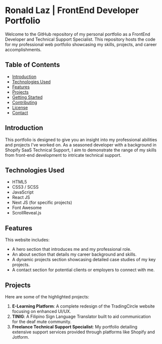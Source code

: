 # Ronald Laz | FrontEnd Developer Portfolio

Welcome to the GitHub repository of my personal portfolio as a FrontEnd Developer and Technical Support Specialist. This repository hosts the code for my professional web portfolio showcasing my skills, projects, and career accomplishments.

## Table of Contents

- [Introduction](#introduction)
- [Technologies Used](#technologies-used)
- [Features](#features)
- [Projects](#projects)
- [Getting Started](#getting-started)
- [Contributing](#contributing)
- [License](#license)
- [Contact](#contact)

## Introduction

This portfolio is designed to give you an insight into my professional abilities and projects I've worked on. As a seasoned developer with a background in Shopify SaaS Technical Support, I aim to demonstrate the range of my skills from front-end development to intricate technical support.

## Technologies Used

- HTML5
- CSS3 / SCSS
- JavaScript
- React JS
- Next JS (for specific projects)
- Font Awesome
- ScrollReveal.js

## Features

This website includes:

- A hero section that introduces me and my professional role.
- An about section that details my career background and skills.
- A dynamic projects section showcasing detailed case studies of my key projects.
- A contact section for potential clients or employers to connect with me.

## Projects

Here are some of the highlighted projects:

1. **E-Learning Platform**: A complete redesign of the TradingCircle website focusing on enhanced UI/UX.
2. **TINIG**: A Filipino Sign Language Translator built to aid communication for the deaf mute community.
3. **Freelance Technical Support Specialist**: My portfolio detailing extensive support services provided through platforms like Shopify and Jotform.

